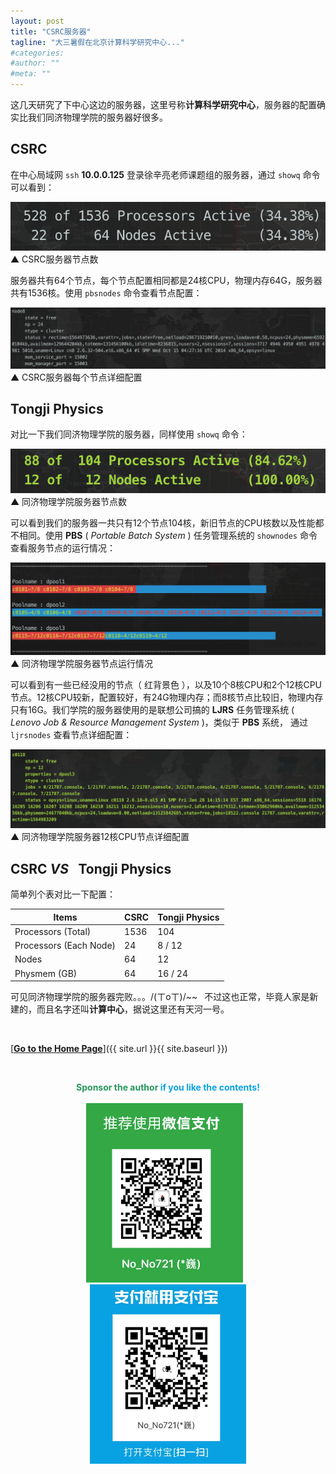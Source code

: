 ```yaml
---
layout: post
title: "CSRC服务器"
tagline: "大三暑假在北京计算科学研究中心..."
#categories: 
#author: ""
#meta: ""
---
```

这几天研究了下中心这边的服务器，这里号称**计算科学研究中心**，服务器的配置确实比我们同济物理学院的服务器好很多。

## **CSRC**

在中心局域网 `ssh` **10.0.0.125** 登录徐辛亮老师课题组的服务器，通过 `showq` 命令可以看到：

![csrc1](https://raw.githubusercontent.com/NoNo721/Pictures/master/Jekyll/csrc.png "CSRC Server")<br>
▲ CSRC服务器节点数

服务器共有64个节点，每个节点配置相同都是24核CPU，物理内存64G，服务器共有1536核。使用 `pbsnodes` 命令查看节点配置：

![csrc2](https://raw.githubusercontent.com/NoNo721/Pictures/master/Jekyll/csrc2.png "CSRC Server")
▲ CSRC服务器每个节点详细配置

## **Tongji Physics**

对比一下我们同济物理学院的服务器，同样使用 `showq` 命令：

![tongji1](https://raw.githubusercontent.com/NoNo721/Pictures/master/Jekyll/tongji.png "Tongji Server")<br>
▲ 同济物理学院服务器节点数

可以看到我们的服务器一共只有12个节点104核，新旧节点的CPU核数以及性能都不相同。使用 **PBS** ( *Portable Batch System* ) 任务管理系统的 `shownodes` 命令查看服务节点的运行情况：

![tongji3](https://raw.githubusercontent.com/NoNo721/Pictures/master/Jekyll/tongji3.png "Tongji Server")
▲ 同济物理学院服务器节点运行情况

可以看到有一些已经没用的节点（ 红背景色 ），以及10个8核CPU和2个12核CPU节点。12核CPU较新，配置较好，有24G物理内存；而8核节点比较旧，物理内存只有16G。我们学院的服务器使用的是联想公司搞的 **LJRS** 任务管理系统 ( *Lenovo Job & Resource Management System* )，类似于 **PBS** 系统， 通过 `ljrsnodes`  查看节点详细配置：

![tongji2](https://raw.githubusercontent.com/NoNo721/Pictures/master/Jekyll/tongji2.png "Tongji Server")
▲ 同济物理学院服务器12核CPU节点详细配置

## **CSRC *VS* &ensp;Tongji Physics**

简单列个表对比一下配置：

Items|CSRC|Tongji Physics
---|---|---
Processors (Total)|1536|104
Processors (Each Node)|24|8 / 12
Nodes|64|12
Physmem (GB)|64|16 / 24

可见同济物理学院的服务器完败。。。/(ㄒoㄒ)/~~ &ensp;不过这也正常，毕竟人家是新建的，而且名字还叫**计算中心**，据说这里还有天河一号。

&ensp;

[<b><u>Go to the Home Page</u></b>]({{ site.url }}{{ site.baseurl }})

&ensp;

<center class="half">
<font color="#26975b"><b>Sponsor the author </b></font><font color="#08a2e4"><b>if you like the contents!</b></font><br/><br/>
</center>

<center class="half">
    <img src="/images/WechatPay.png" width="251"/> &ensp; <img src="/images/AliPay.png" width="250"/>
</center>

&ensp;